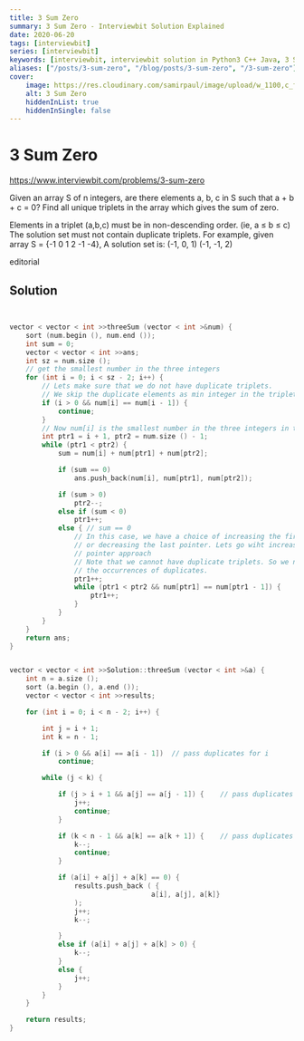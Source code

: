```yaml
---
title: 3 Sum Zero
summary: 3 Sum Zero - Interviewbit Solution Explained
date: 2020-06-20
tags: [interviewbit]
series: [interviewbit]
keywords: [interviewbit, interviewbit solution in Python3 C++ Java, 3 Sum Zero solution]
aliases: ["/posts/3-sum-zero", "/blog/posts/3-sum-zero", "/3-sum-zero"]
cover:
    image: https://res.cloudinary.com/samirpaul/image/upload/w_1100,c_fit,co_rgb:FFFFFF,l_text:Arial_70_bold:3 Sum Zero - Solution Explained/problem-solving.webp
    alt: 3 Sum Zero
    hiddenInList: true
    hiddenInSingle: false
---
```


# 3 Sum Zero

https://www.interviewbit.com/problems/3-sum-zero


Given an array S of n integers, are there elements a, b, c in S such that a + b + c = 0? 
Find all unique triplets in the array which gives the sum of zero.

Elements in a triplet (a,b,c) must be in non-descending order. (ie, a ≤ b ≤ c)
The solution set must not contain duplicate triplets. For example, given array 
S = {-1 0 1 2 -1 -4}, A solution set is:
(-1, 0, 1)
(-1, -1, 2) 

  editorial
## Solution

```cpp


vector < vector < int >>threeSum (vector < int >&num) {
	sort (num.begin (), num.end ());
	int sum = 0;
	vector < vector < int >>ans;
	int sz = num.size ();
	// get the smallest number in the three integers
	for (int i = 0; i < sz - 2; i++) {
		// Lets make sure that we do not have duplicate triplets. 
		// We skip the duplicate elements as min integer in the triplet. 
		if (i > 0 && num[i] == num[i - 1]) {
			continue;
		}
		// Now num[i] is the smallest number in the three integers in the solution
		int ptr1 = i + 1, ptr2 = num.size () - 1;
		while (ptr1 < ptr2) {
			sum = num[i] + num[ptr1] + num[ptr2];

			if (sum == 0)
				ans.push_back(num[i], num[ptr1], num[ptr2]);

			if (sum > 0)
				ptr2--;
			else if (sum < 0)
				ptr1++;
			else { // sum == 0
				// In this case, we have a choice of increasing the first pointer, 
				// or decreasing the last pointer. Lets go wiht increasing the first 
				// pointer approach
				// Note that we cannot have duplicate triplets. So we need to skip all 
				// the occurrences of duplicates.
				ptr1++;
				while (ptr1 < ptr2 && num[ptr1] == num[ptr1 - 1]) {
					ptr1++;
				}
			}
		}
	}
	return ans;
}


vector < vector < int >>Solution::threeSum (vector < int >&a) {
	int n = a.size ();
	sort (a.begin (), a.end ());
	vector < vector < int >>results;

	for (int i = 0; i < n - 2; i++) {

		int j = i + 1;
		int k = n - 1;

		if (i > 0 && a[i] == a[i - 1])	// pass duplicates for i
			continue;

		while (j < k) {

			if (j > i + 1 && a[j] == a[j - 1]) {	// pass duplicates for j
				j++;
				continue;
			}

			if (k < n - 1 && a[k] == a[k + 1]) {	// pass duplicates for k
				k--;
				continue;
			}

			if (a[i] + a[j] + a[k] == 0) {
				results.push_back ( {
								   a[i], a[j], a[k]}
				);
				j++;
				k--;

			}
			else if (a[i] + a[j] + a[k] > 0) {
				k--;
			}
			else {
				j++;
			}
		}
	}

	return results;
}
```